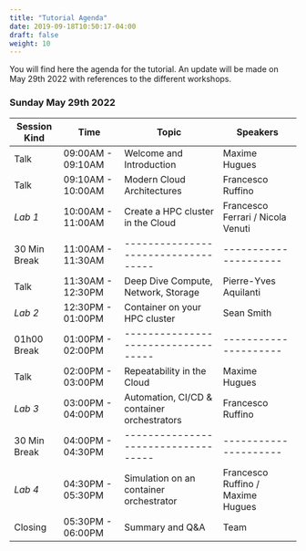 ```yaml
---
title: "Tutorial Agenda"
date: 2019-09-18T10:50:17-04:00
draft: false
weight: 10
---
```


You will find here the agenda for the tutorial. An update will be made on May 29th 2022 with references to the different workshops.

### Sunday May 29th 2022

| Session Kind | Time                                                                  | Topic                                                                | Speakers                                   |
| ------------ | --------------------------------------------------------------------- | -------------------------------------------------------------------- | ------------------------------------------ |
| Talk         | 09:00AM - 09:10AM                                                     | Welcome and Introduction                                             | Maxime Hugues                              |
| Talk         | 09:10AM - 10:00AM                                                     | Modern Cloud Architectures                                           | Francesco Ruffino                          |
| *Lab 1*      | 10:00AM - 11:00AM                                                     | Create a HPC cluster in the Cloud                                    | Francesco Ferrari /  Nicola Venuti         |
| 30 Min Break | 11:00AM - 11:30AM                                                     | \-\-\-\-\-\-\-\-\-\-\-\-\-\-\-\-\-\-\-\-\-\-\-\-\-\-\-\-\-\-\-\-\--- | \-\-\-\-\-\-\-\-\-\-\-\-\-\-\-\-\-\-\-\-\- |
| Talk         | 11:30AM - 12:30PM                                                     | Deep Dive Compute, Network, Storage                                  | Pierre-Yves Aquilanti                      |
| *Lab 2*      | 12:30PM - 01:00PM                                                     | Container on your HPC cluster                                        | Sean Smith                                 |
| 01h00 Break  | 01:00PM - 02:00PM                                                     | \-\-\-\-\-\-\-\-\-\-\-\-\-\-\-\-\-\-\-\-\-\-\-\-\-\-\-\-\-\-\-\-\--- | \-\-\-\-\-\-\-\-\-\-\-\-\-\-\-\-\-\-\-\-\- |
| Talk         | 02:00PM - 03:00PM                                                     | Repeatability in the Cloud                                           | Maxime Hugues                              |
| *Lab 3*      | 03:00PM - 04:00PM	                                                   | Automation, CI/CD & container orchestrators                          | Francesco Ruffino                                        |
| 30 Min Break | 04:00PM - 04:30PM                                                     | \-\-\-\-\-\-\-\-\-\-\-\-\-\-\-\-\-\-\-\-\-\-\-\-\-\-\-\-\-\-\-\-\--- | \-\-\-\-\-\-\-\-\-\-\-\-\-\-\-\-\-\-\-\-\- |
| *Lab 4*      | 04:30PM - 05:30PM	                                                   | Simulation on an container orchestrator                              | Francesco Ruffino / Maxime Hugues          |
| Closing      | 05:30PM - 06:00PM	                                                   | Summary and Q&A                                                      | Team                                       |
